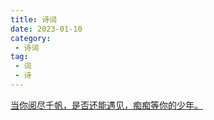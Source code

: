 ```yaml
---
title: 诗词
date: 2023-01-10
category:
 - 诗词
tag:
 - 词
 - 诗
---
```

[当你阅尽千帆，是否还能遇见，痴痴等你的少年。](https://www.bilibili.com/video/BV1w64y1W7zL)



<!-- <Sici/>

<script setup lang="ts">
import Sici from "@Sici";
</script> -->